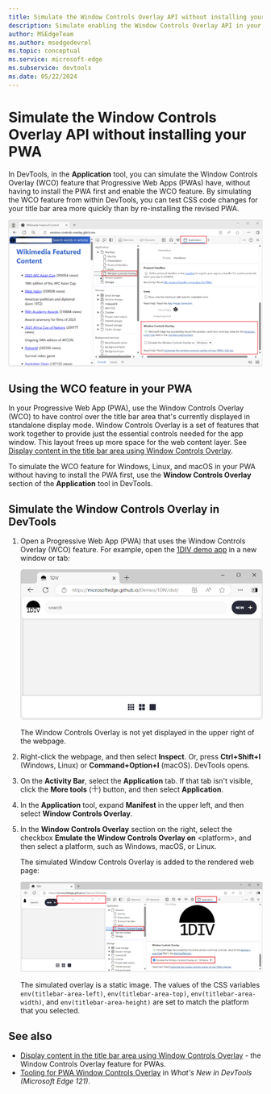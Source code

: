 ```yaml
---
title: Simulate the Window Controls Overlay API without installing your PWA
description: Simulate enabling the Window Controls Overlay API in your Progressive Web App (PWA), to test your CSS styles, without having to install the PWA first.
author: MSEdgeTeam
ms.author: msedgedevrel
ms.topic: conceptual
ms.service: microsoft-edge
ms.subservice: devtools
ms.date: 05/22/2024
---
```

# Simulate the Window Controls Overlay API without installing your PWA

In DevTools, in the **Application** tool, you can simulate the Window Controls Overlay (WCO) feature that Progressive Web Apps (PWAs) have, without having to install the PWA first and enable the WCO feature.  By simulating the WCO feature from within DevTools, you can test CSS code changes for your title bar area more quickly than by re-installing the revised PWA.

![The 'Window Overlay Controls' section in the Application tool](./simulate-window-controls-overlay-images/pwa-window-controls.png)


<!-- ====================================================================== -->
## Using the WCO feature in your PWA

In your Progressive Web App (PWA), use the Window Controls Overlay (WCO) to have control over the title bar area that's currently displayed in standalone display mode.  Window Controls Overlay is a set of features that work together to provide just the essential controls needed for the app window.  This layout frees up more space for the web content layer.  See [Display content in the title bar area using Window Controls Overlay](../../progressive-web-apps/how-to/window-controls-overlay.md).

To simulate the WCO feature for Windows, Linux, and macOS in your PWA without having to install the PWA first, use the **Window Controls Overlay** section of the **Application** tool in DevTools.


<!-- ====================================================================== -->
## Simulate the Window Controls Overlay in DevTools

1. Open a Progressive Web App (PWA) that uses the Window Controls Overlay (WCO) feature.  For example, open the [1DIV demo app](https://microsoftedge.github.io/Demos/1DIV/dist/) in a new window or tab:

   ![1DIV demo app](./simulate-window-controls-overlay-images/1div-demo-app.png)

   The Window Controls Overlay is not yet displayed in the upper right of the webpage.

1. Right-click the webpage, and then select **Inspect**.  Or, press **Ctrl+Shift+I** (Windows, Linux) or **Command+Option+I** (macOS).  DevTools opens.

1. On the **Activity Bar**, select the **Application** tab.  If that tab isn't visible, click the **More tools** (![More tools icon](./simulate-window-controls-overlay-images/more-tools-icon.png)) button, and then select **Application**.

1. In the **Application** tool, expand **Manifest** in the upper left, and then select **Window Controls Overlay**.

1. In the **Window Controls Overlay** section on the right, select the checkbox **Emulate the Window Controls Overlay on** \<platform\>, and then select a platform, such as Windows, macOS, or Linux.

   The simulated Window Controls Overlay is added to the rendered web page: 

   ![Overlay of window controls in upper right of demo webpage](./simulate-window-controls-overlay-images/demo-with-overlay.png)

   The simulated overlay is a static image.  The values of the CSS variables `env(titlebar-area-left)`, `env(titlebar-area-top)`, `env(titlebar-area-width)`, and `env(titlebar-area-height)` are set to match the platform that you selected.


<!-- ====================================================================== -->
## See also

* [Display content in the title bar area using Window Controls Overlay](../../progressive-web-apps/how-to/window-controls-overlay.md) - the Window Controls Overlay feature for PWAs.
* [Tooling for PWA Window Controls Overlay](../whats-new/2024/01/devtools-121.md#tooling-for-pwa-window-controls-overlay) in _What's New in DevTools (Microsoft Edge 121)_.
